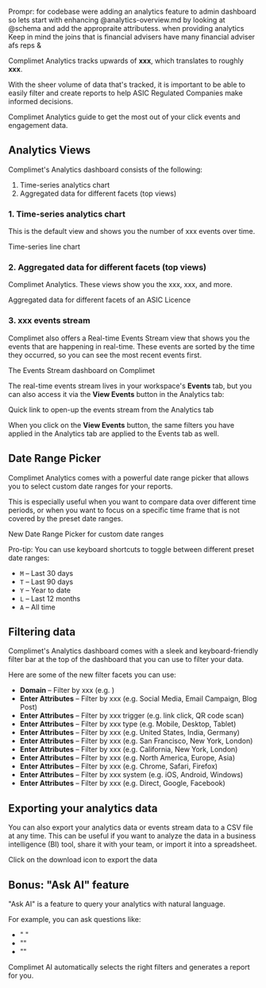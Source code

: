 Prompr: for codebase were adding an analytics feature to admin dashboard so  lets start with enhancing @analytics-overview.md by looking at @schema and add the appropraite attributess.  when providing analytics Keep in mind the joins that is financial advisers have many financial adviser afs reps &


Complimet Analytics tracks upwards of **xxx**, which translates to roughly **xxx**.

With the sheer volume of data that's tracked, it is important to be able to easily filter and create reports to help ASIC Regulated Companies make informed decisions.

Complimet Analytics guide to get the most out of your click events and engagement data.

## Analytics Views

Complimet's Analytics dashboard consists of the following:

1.  Time-series analytics chart
2.  Aggregated data for different facets (top views)


### 1\. Time-series analytics chart

This is the default view and shows you the number of xxx events over time.

Time-series line chart

### 2\. Aggregated data for different facets (top views)

Complimet Analytics. These views show you the xxx, xxx, and more.

Aggregated data for different facets of an ASIC Licence

### 3\. xxx events stream

Complimet also offers a Real-time Events Stream view that shows you the events that are happening in real-time. These events are sorted by the time they occurred, so you can see the most recent events first.

The Events Stream dashboard on Complimet

The real-time events stream lives in your workspace's **Events** tab, but you can also access it via the **View Events** button in the Analytics tab:

Quick link to open-up the events stream from the Analytics tab

When you click on the **View Events** button, the same filters you have applied in the Analytics tab are applied to the Events tab as well.

## Date Range Picker

Complimet Analytics comes with a powerful date range picker that allows you to select custom date ranges for your reports.

This is especially useful when you want to compare data over different time periods, or when you want to focus on a specific time frame that is not covered by the preset date ranges.

New Date Range Picker for custom date ranges

Pro-tip: You can use keyboard shortcuts to toggle between different preset date ranges:



-   `M` – Last 30 days
-   `T` – Last 90 days
-   `Y` – Year to date
-   `L` – Last 12 months
-   `A` – All time

## Filtering data

Complimet's Analytics dashboard comes with a sleek and keyboard-friendly filter bar at the top of the dashboard that you can use to filter your data.



Here are some of the new filter facets you can use:

-   **Domain** – Filter by xxx (e.g. )
-   **Enter Attributes** – Filter by xxx (e.g. Social Media, Email Campaign, Blog Post)
-   **Enter Attributes** – Filter by xxx trigger (e.g. link click, QR code scan)
-   **Enter Attributes** – Filter by xxx type (e.g. Mobile, Desktop, Tablet)
-   **Enter Attributes** – Filter by xxx (e.g. United States, India, Germany)
-   **Enter Attributes** – Filter by xxx (e.g. San Francisco, New York, London)
-   **Enter Attributes** – Filter by xxx (e.g. California, New York, London)
-   **Enter Attributes** – Filter by xxx (e.g. North America, Europe, Asia)
-   **Enter Attributes** – Filter by xxx (e.g. Chrome, Safari, Firefox)
-   **Enter Attributes** – Filter by xxx system (e.g. iOS, Android, Windows)
-   **Enter Attributes** – Filter by xxx (e.g. Direct, Google, Facebook)



## Exporting your analytics data

You can also export your analytics data or events stream data to a CSV file at any time. This can be useful if you want to analyze the data in a business intelligence (BI) tool, share it with your team, or import it into a spreadsheet.

Click on the download icon to export the data

## Bonus: "Ask AI" feature

 "Ask AI" is a feature to query your analytics with natural language.

For example, you can ask questions like:

-   " "
-   ""
-   ""

Complimet AI automatically selects the right filters and generates a report for you.
